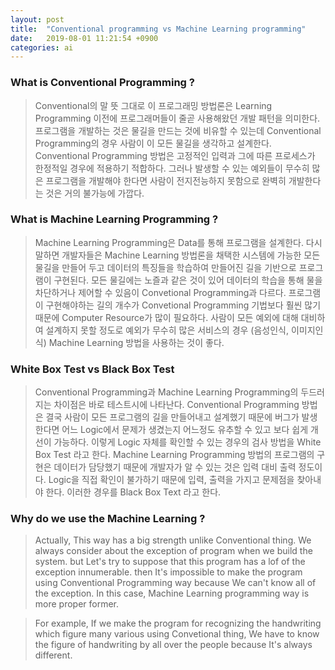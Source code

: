 ```yaml
---
layout: post
title:  "Conventional programming vs Machine Learning programming"
date:   2019-08-01 11:21:54 +0900
categories: ai
---
```


### What is Conventional Programming ?

> Conventional의 말 뜻 그대로 이 프로그래밍 방법론은 Learning Programming 이전에 프로그래머들이 줄곧 사용해왔던 개발 패턴을 의미한다. 프로그램을 개발하는 것은 물길을 만드는 것에 비유할 수 있는데 Conventional Programming의 경우 사람이 이 모든 물길을 생각하고 설계한다. Conventional Programming 방법은 고정적인 입력과 그에 따른 프로세스가 한정적일 경우에 적용하기 적합하다. 그러나 발생할 수 있는 예외들이 무수히 많은 프로그램을 개발해야 한다면 사람이 전지전능하지 못함으로 완벽히 개발한다는 것은 거의 불가능에 가깝다.

### What is Machine Learning Programming ?

> Machine Learning Programming은 Data를 통해 프로그램을 설계한다. 다시 말하면 개발자들은 Machine Learning 방법론을 채택한 시스템에 가능한 모든 물길을 만들어 두고 데이터의 특징들을 학습하여 만들어진 길을 기반으로 프로그램이 구현된다. 모든 물길에는 노즐과 같은 것이 있어 데이터의 학습을 통해 물을 차단하거나 제어할 수 있음이 Convetional Programming과 다르다. 프로그램이 구현해야하는 길의 개수가 Convetional Programming 기법보다 훨씬 많기 때문에 Computer Resource가 많이 필요하다. 사람이 모든 예외에 대해 대비하여 설계하지 못할 정도로 예외가 무수히 많은 서비스의 경우 (음성인식, 이미지인식) Machine Learning 방법을 사용하는 것이 좋다.

### White Box Test vs Black Box Test

> Conventional Programming과 Machine Learning Programming의 두드러지는 차이점은 바로 테스트시에 나타난다. Conventional Programming 방법은 결국 사람이 모든 프로그램의 길을 만들어내고 설계했기 때문에 버그가 발생한다면 어느 Logic에서 문제가 생겼는지 어느정도 유추할 수 있고 보다 쉽게 개선이 가능하다. 이렇게 Logic 자체를 확인할 수 있는 경우의 검사 방법을 White Box Test 라고 한다. Machine Learning Programming 방법의 프로그램의 구현은 데이터가 담당했기 때문에 개발자가 알 수 있는 것은 입력 대비 출력 정도이다. Logic을 직접 확인이 불가하기 때문에 입력, 출력을 가지고 문제점을 찾아내야 한다. 이러한 경우를 Black Box Text 라고 한다.

### Why do we use the Machine Learning ?
> Actually, This way has a big strength unlike Conventional thing. We always consider about the exception of program when we build the system. but Let's try to suppose that this program has a lof of the exception innumerable. then It's impossible to make the program using Conventional Programming way because We can't know all of the exception. In this case, Machine Learning programming way is more proper former.

> For example, If we make the program for recognizing the handwriting which figure many various using Convetional thing, We have to know the figure of handwriting by all over the people because It's always different.